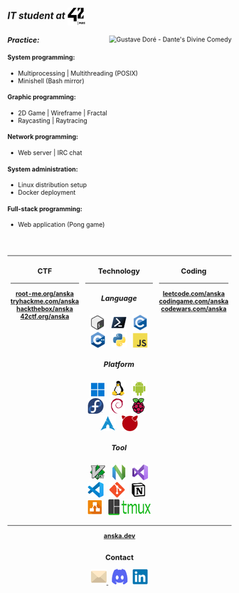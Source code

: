 <h2><em><strong>IT student at <img align="center"src="asset/42/42paris.svg" width="40" height="40" ></em></strong></h2>
<div>
  <img align="right" src="asset/gustavedore.gif" title="Gustave Doré - Dante's Divine Comedy" alt="Gustave Doré - Dante's Divine Comedy">
  <div>
    <h3 align="left"><em><strong>Practice:</em></strong></h3>
    <h4><strong>System programming:</strong></h4>
    <ul>
      <li>Multiprocessing | Multithreading (POSIX)</li>
      <li>Minishell (Bash mirror)</li>
    </ul>
    <h4><strong>Graphic programming:</strong></h4>
    <ul>
      <li>2D Game | Wireframe | Fractal</li>
      <li>Raycasting | Raytracing</li>
    </ul>
    <h4><strong>Network programming:</strong></h4>
    <ul>
      <li>Web server | IRC chat</li>
    </ul>
    <h4><strong>System administration:</strong></h4>
    <ul>
      <li>Linux distribution setup</li>
      <li>Docker deployment</li>
    </ul>
    <h4><strong>Full-stack programming:</strong></h4>
    <ul>
      <li>Web application (Pong game)</li>
    </ul>
  </div>
</div>
<h2></h2>
<div>
  <br>
  <div align="center">
    <table width="100%">
      <td align="center" valign="top">
        <h3><strong>CTF</strong></h3>
        <hr>
        <a href="https://www.root-me.org/anska"><strong>root-me.org/anska</strong></a>
        <br>
        <a href="https://tryhackme.com/p/anska"><strong>tryhackme.com/anska</strong></a>
        <br>
        <a href="https://app.hackthebox.com/users/2283278"><strong>hackthebox/anska</strong></a>
        <br>
        <a href="https://www.42ctf.org/en/accounts/profile/anska?"><strong>42ctf.org/anska</strong></a>
        <br>
      </td>
      <td align="center" valign="top">
        <h3><strong>Technology</strong</h3>
        <hr>
        <h5><strong>Language</strong></h5>
        &nbsp;
        <img src="asset/language/icons8-bash.svg" title="Bash" alt="Bash" height="35">
        &nbsp;
        <img src="asset/language/powershell-original.svg" title="Powershell" alt="Powershell" height="35">
        &nbsp;
        <img src="asset/language/c-original.svg" title="C" alt="C" height="35">
        &nbsp;
        <img src="asset/language/cplusplus-original.svg" title="C++" alt="C++" height="35">
        &nbsp;
        <img src="asset/language/python-original.svg" title="Python" alt="Python" height="35">
        &nbsp;
        <img src="asset/language/javascript-original.svg" title="Javascript" alt="Javascript" height="33">
        <h5><strong>Platform</strong></h5>
        &nbsp;
        <img src="asset/platform/windows11-original.svg" title="Windows" alt="Windows" height="30">
        &nbsp;
        <img src="asset/platform/linux-original.svg" title="Linux" alt="Linux" height="35">
        &nbsp;
        <img src="asset/platform/android-original.svg" title="Android" alt="Android" height="35">
        &nbsp;
        <img src="asset/distro/fedora-original.svg" title="Fedora" alt="Fedora" height="35">
        &nbsp;
        <img src="asset/distro/debian-original.svg" title="Debian" alt="Debian" height="35">
        &nbsp;
        <img src="asset/distro/raspberrypi-original.svg" title="Raspbian" alt="Raspbian" height="35">
        &nbsp;
        <img src="asset/distro/archlinux-original.svg" title="Arch" alt="Arch" height="35">
        &nbsp;
        <img src="asset/distro/freebsd-logo.png" title="FreeBSD" alt="FreeBSD" height="35">
        <h5><strong>Tool</strong></h5>
        &nbsp;
        <img src="asset/editor/vim-original.svg" title="Vim" alt="Vim" height="35">
        &nbsp;
        <img src="asset/editor/neovim-original.svg" title="Neovim" alt="Neovim" height="35">
        &nbsp;
        <img src="asset/editor/visualstudio-original.svg" title="VisualStudio" alt="VisualStudio" height="35">
        &nbsp;
        <img src="asset/editor/vscode-original.svg" title="Vscode" alt="Vscode" height="35">
        &nbsp;
        <img src="asset/workflow/git-original.svg" title="Git" alt="Git" height="35">
        &nbsp;
        <img src="asset/workflow/notion-original.svg" title="Notion" alt="Notion" height="35">
        &nbsp;
        <img src="asset/workflow/drawio-svgrepo-com.svg" title="Drawio" alt="Drawio" height="35">
        &nbsp;
        <img src="asset/workflow/tmux-logo.svg" title="Tmux" alt="Tmux" width="95" height="35">
      </td>
      <td align="center" valign="top">
        <h3><strong>Coding</strong></h3>
        <hr>
        <a href="https://leetcode.com/u/anska_/"><strong>leetcode.com/anska</strong></a>
        <br>
        <a href="https://www.codingame.com/profile/6160140ea161f06ea18df960622d480e6694884"><strong>codingame.com/anska</strong></a>
        <br>
        <a href="https://www.codewars.com/users/anska"><strong>codewars.com/anska</strong></a>
        <br>
      </td>
    </table>
  </div>
</div>
<div align="center">
  <a href="https://anska.dev"><strong>anska.dev</strong></a>
</div>
<h2></h2>
<div align="center">
  <h3><strong>Contact</strong></h3>
  <a href="mailto:algadea@student.42.fr" target="_blank">
    <img src="asset/contact/email-svgrepo-com.svg" title="algadea@student.42.fr" alt="algadea@student.42.fr" width="35" height="35">
  </a>
  &nbsp;
  <img src="asset/contact/discord-mark-blue.svg" title="anska_" alt="Discord: anska_" width="35" height="35">
  &nbsp;
  <a href="https://www.linkedin.com/in/alexandre-gadea/">
    <img src="asset/contact/linkedin-original.svg" title="https://www.linkedin.com/in/alexandre-gadea/" alt="LinkedIn: https://www.linkedin.com/in/alexandre-gadea/"  width="35" height="35">
  </a>
</div>